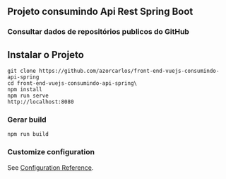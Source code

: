 ## Projeto consumindo Api Rest Spring Boot
### Consultar dados de repositórios publicos do GitHub

## Instalar o Projeto
```
git clone https://github.com/azorcarlos/front-end-vuejs-consumindo-api-spring
cd front-end-vuejs-consumindo-api-spring\
npm install
npm run serve
http://localhost:8080
```

### Gerar build
```
npm run build
```

### Customize configuration
See [Configuration Reference](https://cli.vuejs.org/config/).
